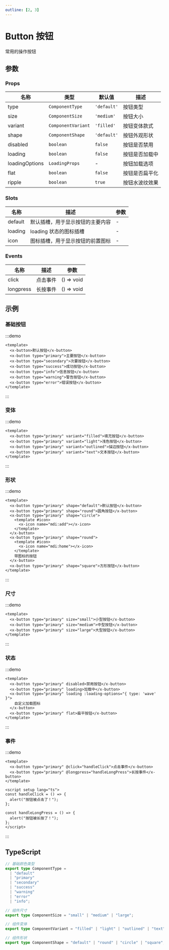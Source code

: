 ```yaml
---
outline: [2, 3]
---
```


<style>
  .x-button {
    margin-right: var(--x-gap-medium);
    margin-bottom: var(--x-gap-medium);
  }
</style>

# Button 按钮

常用的操作按钮

## 参数

### Props

| 名称 | 类型 | 默认值 | 描述 |
| --- | --- | --- | --- |
| type | `ComponentType` | `'default'` | 按钮类型 |
| size | `ComponentSize` | `'medium'` | 按钮大小 |
| variant | `ComponentVariant` | `'filled'` | 按钮变体款式 |
| shape | `ComponentShape` | `'default'` | 按钮外观形状 |
| disabled | `boolean` | `false` | 按钮是否禁用 |
| loading | `boolean` | `false` | 按钮是否加载中 |
| loadingOptions | `LoadingProps` | - | 按钮加载选项 |
| flat | `boolean` | `false` | 按钮是否扁平化 |
| ripple | `boolean` | `true` | 按钮水波纹效果 |

### Slots

| 名称 | 描述 | 参数 |
| --- | --- | --- |
| default | 默认插槽，用于显示按钮的主要内容 | - |
| loading | loading 状态的图标插槽 | - |
| icon | 图标插槽，用于显示按钮的前置图标 | - |

### Events

| 名称           | 描述               | 参数 |
| -------------- | ------------------ | ---- |
| click          | 点击事件           | () => void |
| longpress      | 长按事件           | () => void |

## 示例

### 基础按钮

:::demo

```vue
<template>
  <x-button>默认按钮</x-button>
  <x-button type="primary">主要按钮</x-button>
  <x-button type="secondary">次要按钮</x-button>
  <x-button type="success">成功按钮</x-button>
  <x-button type="info">信息按钮</x-button>
  <x-button type="warning">警告按钮</x-button>
  <x-button type="error">错误按钮</x-button>
</template>
```

:::

### 变体

:::demo

```vue
<template>
  <x-button type="primary" variant="filled">填充按钮</x-button>
  <x-button type="primary" variant="light">浅色按钮</x-button>
  <x-button type="primary" variant="outlined">描边按钮</x-button>
  <x-button type="primary" variant="text">文本按钮</x-button>
</template>
```

:::

### 形状

:::demo

```vue
<template>
  <x-button type="primary" shape="default">默认按钮</x-button>
  <x-button type="primary" shape="round">圆角按钮</x-button>
  <x-button type="primary" shape="circle">
    <template #icon>
      <x-icon name="mdi:add"></x-icon>
    </template>
  </x-button>
  <x-button type="primary" shape="round">
    <template #icon>
      <x-icon name="mdi:home"></x-icon>
    </template>
    带图标的按钮
  </x-button>
  <x-button type="primary" shape="square">方形按钮</x-button>
</template>
```

:::

### 尺寸

:::demo

```vue
<template>
  <x-button type="primary" size="small">小型按钮</x-button>
  <x-button type="primary" size="medium">中型按钮</x-button>
  <x-button type="primary" size="large">大型按钮</x-button>
</template>
```

:::

### 状态

:::demo

```vue
<template>
  <x-button type="primary" disabled>禁用按钮</x-button>
  <x-button type="primary" loading>加载中</x-button>
  <x-button type="primary" loading :loading-options="{ type: 'wave' }">
    自定义加载图标
  </x-button>
  <x-button type="primary" flat>扁平按钮</x-button>
</template>
```

:::

### 事件

:::demo

```vue
<template>
  <x-button type="primary" @click="handleClick">点击事件</x-button>
  <x-button type="primary" @longpress="handleLongPress">长按事件</x-button>
</template>

<script setup lang="ts">
const handleClick = () => {
  alert("按钮被点击了！");
};

const handleLongPress = () => {
  alert("按钮被长按了！");
};
</script>

```

:::

## TypeScript

```ts
// 基础颜色类型
export type ComponentType =
  | "default"
  | "primary"
  | "secondary"
  | "success"
  | "warning"
  | "error"
  | "info";

// 组件尺寸
export type ComponentSize = "small" | "medium" | "large";

// 组件变体
export type ComponentVariant = "filled" | "light" | "outlined" | "text";

// 组件形状
export type ComponentShape = "default" | "round" | "circle" | "square";
```
